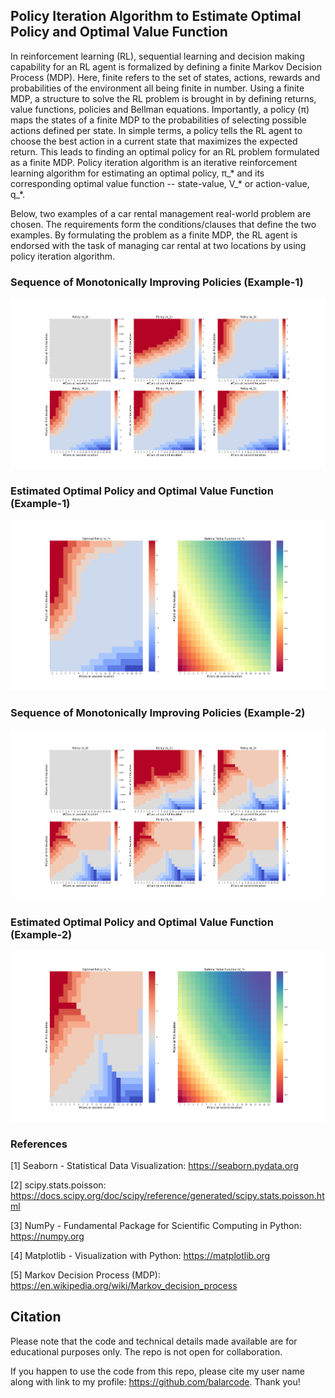 ## Policy Iteration Algorithm to Estimate Optimal Policy and Optimal Value Function

In reinforcement learning (RL), sequential learning and decision making capability for an RL agent is formalized by defining a finite Markov Decision Process (MDP). Here, finite refers to the set of states, actions, rewards and probabilities of the environment all being finite in number. Using a finite MDP, a structure to solve the RL problem is brought in by defining returns, value functions, policies and Bellman equations. Importantly, a policy (π) maps the states of a finite MDP to the probabilities of selecting possible actions defined per state. In simple terms, a policy tells the RL agent to choose the best action in a current state that maximizes the expected return. This leads to finding an optimal policy for an RL problem formulated as a finite MDP. Policy iteration algorithm is an iterative reinforcement learning algorithm for estimating an optimal policy, π_* and its corresponding optimal value function -- state-value, V_* or action-value, q_*.

Below, two examples of a car rental management real-world problem are chosen. The requirements form the conditions/clauses that define the two examples. By formulating the problem as a finite MDP, the RL agent is endorsed with the task of managing car rental at two locations by using policy iteration algorithm.

### Sequence of Monotonically Improving Policies (Example-1)

![Example 1 Policies](results/example_1_policies.png)

### Estimated Optimal Policy and Optimal Value Function (Example-1)

![Example 1 Optimal Policy and Value Function](results/example_1_optimal_policy_and_optimal_value_function.png)

### Sequence of Monotonically Improving Policies (Example-2)

![Example 1 Policies](results/example_2_policies.png)

### Estimated Optimal Policy and Optimal Value Function (Example-2)

![Example 1 Optimal Policy and Value Function](results/example_2_optimal_policy_and_optimal_value_function.png)

### References

[1] Seaborn - Statistical Data Visualization: https://seaborn.pydata.org

[2] scipy.stats.poisson: https://docs.scipy.org/doc/scipy/reference/generated/scipy.stats.poisson.html

[3] NumPy - Fundamental Package for Scientific Computing in Python: https://numpy.org

[4] Matplotlib - Visualization with Python: https://matplotlib.org

[5] Markov Decision Process (MDP): https://en.wikipedia.org/wiki/Markov_decision_process

## Citation

Please note that the code and technical details made available are for educational purposes only. The repo is not open for collaboration.

If you happen to use the code from this repo, please cite my user name along with link to my profile: https://github.com/balarcode. Thank you!
